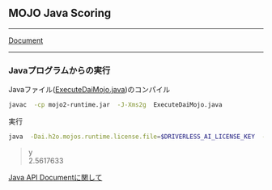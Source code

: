 ## MOJO Java Scoring

***
[Document](https://docs.h2o.ai/driverless-ai/latest-stable/docs/userguide/scoring-mojo-scoring-pipeline.html)
***

### Javaプログラムからの実行
Javaファイル([ExecuteDaiMojo.java](ExecuteDaiMojo.java))のコンパイル
```bash
javac  -cp mojo2-runtime.jar  -J-Xms2g  ExecuteDaiMojo.java
```
実行
```bash
java  -Dai.h2o.mojos.runtime.license.file=$DRIVERLESS_AI_LICENSE_KEY  -cp  .:mojo2-runtime.jar  ExecuteDaiMojo
```
> y  
> 2.5617633

[Java API Documentに関して](https://docs.h2o.ai/driverless-ai/latest-stable/docs/userguide/mojo2_javadoc.html)
